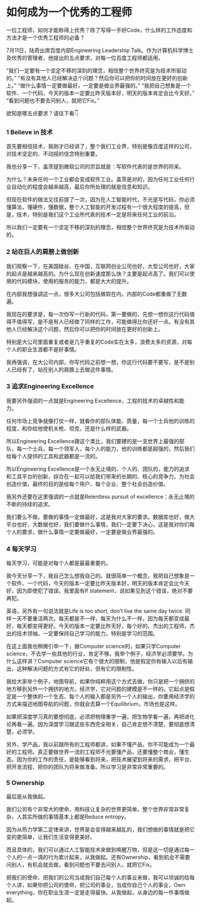 # 如何成为一个优秀的工程师

一位工程师，如何才能称得上优秀？除了写得一手好Code，什么样的工作态度和方法才是一个优秀工程师的必备？

7月11日，陆奇出席百度内部Engineering Leadership Talk。作为计算机科学博士及优秀的管理者，他提出的五点要求，对每一位百度工程师都适用。

>
“我们一定要有一个坚定不移的深刻的理念，相信整个世界终究是为技术所驱动的。”
“有没有其他人已经解决这个问题？然后你可以把你的时间放在更好的创新上。”
“做什么事情一定要做最好，一定要是做业界最强的。”
“我把自己想象是一个软件、一个代码，今天的版本一定要比昨天版本好，明天的版本肯定会比今天好。”
“看到问题也不要去问别人，就把它Fix。”

欲知是哪五点要求？请往下看👇

### 1 Believe in 技术

首先要相信技术，我刚才已经讲了，整个我们工业界，特别是像百度这样的公司，对技术坚定的、不动摇的信念特别重要。

我也分享一下，盖茨提到微软公司的宗旨就是：写软件代表的是世界的将来。

为什么？未来任何一个工业都会变成软件工业。盖茨是对的，因为任何工业任何行业自动化的程度会越来越高，最后你所处理的就是信息和知识。

但现在软件的做法又往前提了一次，因为在人工智能时代，不光是写代码，你必须懂算法，懂硬件，懂数据，整个人工智能的开发过程有一个很大程度的提高，但是，技术，特别是我们这个工业所代表的技术一定是将来任何工业的前沿。

所以我们一定要有一个坚定不移的深刻的理念，相信整个世界终究是为技术所驱动的。

### 2 站在巨人的肩膀上做创新

我们观察一下，在美国硅谷、在中国，互联网创业公司也好，大型公司也好，大家的起点是越来越高的。为什么现在创新速度那么快？主要是起点高了。我们可以使用的代码模块，使用的服务的能力，都是大大的提升。

在内部我想强调这一点，很多大公司包括微软在内，内部的Code都重做了无数遍。

我现在的要求是，每一次你写一行新的代码，第一要做的，先想一想你这行代码值得不值得写，是不是有人已经做了同样的工作，可能做得比你还好一点。有没有其他人已经解决这个问题，然后你可以把你的时间放在更好的创新上。

特别是大公司里面重复或者是几乎重复的Code实在太多，浪费太多的资源，对每个人的职业生涯都不是好事情。

我再强调，在大公司内部，你写代码之前想一想，你这行代码要不要写，是不是别人已经有了，站在别人的肩膀上去做这件事情。

### 3 追求Engineering Excellence

我要另外强调的一点就是Engineering Excellence，工程的技术的卓越性和能力。

任何市场上竞争就像打仗一样，就看你的部队体能、质量，每一个士兵他的训练的程度，和你给他使机关枪、坦克，还是什么样的武器。

所以Engineering Excellence跟这个类比，我们要建的是一支世界上最强的部队，每一个士兵，每一个领军人，每个人的能力，他的训练都是超强的，然后我们给每个人提供的工具和武器都是一流的。

所以Engineering Excellence是一个永无止境的、个人的、团队的，能力的追求和工具平台的创新，综合在一起可以给我们带来的长期的、核心的竞争力，为社会创造价值，最终的目的是给每个用户、每个企业、整个社会创造价值。

我另外还要在这里强调的一点就是Relentless pursuit of excellence：永无止境的不断的持续的追求。

我们要么不做，要做的事情一定做最好，这是我对大家的要求。数据库也好，做大平台也好，大数据也好，我们要做什么事情，我们一定要下决心，这是我对你们每个人的要求，做什么事情一定要做最好，一定要是做业界最强的。

### 4 每天学习

每天学习，可能是对每个人都是最最重要的。

我今天分享一下，我自己怎么想我自己的。就很简单一个概念，我把自己想象是一个软件、一个代码，今天的版本一定要比昨天版本好，明天的版本肯定会比今天好，因为即使犯了错误，我里面有If statement，说如果见到这个错误，绝对不要再犯。

英语，另外有一句说法就是Life is too short, don’t live the same day twice. 同样一天不要重活两次。每天都是不一样，每天为什么不一样，因为每天都变成最好，每天都变得更好。今天的版本一定要比昨天好，每个好的、杰出的工程师，杰出的技术领袖，一定要保持自己学习的能力，特别是学习的范围。

在这上面我也稍微引申一下，做Computer science的，如果只学Computer science，不去学一些其他的行业，肯定不够。我举个例子，经济学必须要学。为什么这样讲？Computer science它有个很大的限制，他是假定你有输入以后有输出，这种解决问题的方式有它的好处，但有它的限制性。

我给大家举个例子，地图导航，如果你纯粹用这个方式去做，你只是把一个拥挤的地方移到另外一个拥挤的地方。经济学，它对问题的建模是不一样的。它起点是假定是一个整体的一个生态，每个人的输入都是另外一个人的输出，你要用经济学的方式来描述地图导航的问题，你就会去算一个Equilibrium，市场也是这样。

如果把深度学习真的要想彻底，必须把物理重学一遍，把生物学看一遍，再把进化论再看一遍。因为深度学习跟这些东西完全相关，自己肯定想不清楚，要彻底想清楚，必须学。

另外，学产品，我以前跟所有的工程师都讲，如果不懂产品，你不可能成为一个最好的工程师。真正要做世界一流的工程师不光要懂产品，还要懂整个商业，懂生态。因为你的工作的责任，是能够看到将来，把技术展望到将来的需求，把平台、把开发流程、把你的团队为将来做准备。所以学习是非常非常重要的。

### 5 Ownership

最后是从我做起。

我们公司有个非常大的使命，用科技让复杂的世界更简单。整个世界非常非常复杂，人其实所做的事情基本上都是Reduce entropy。

因为从热力学第二定律来讲，世界是会变得越来越乱的，我们想做的事情就是把它变的更简单，让我们生活变得更美好。

而且具体的，我们可以通过人工智能技术来做到唤醒万物，但是这一切是通过每一个人的一点一滴的行为累计起来，从我做起。还有Ownership，看到机会不需要问别人，有机会就去做，看到问题也不要去问别人，就把它Fix。

把我们的使命、把我们的公司当成我们自己每个人的事业来做，我可以坦诚的给每个人讲，如果你把公司的使命，把公司的事业，当成你自己个人的事业，Own everything，你在职业生涯一定是走得最快。从我做起，从身边的每一件事情做起。
